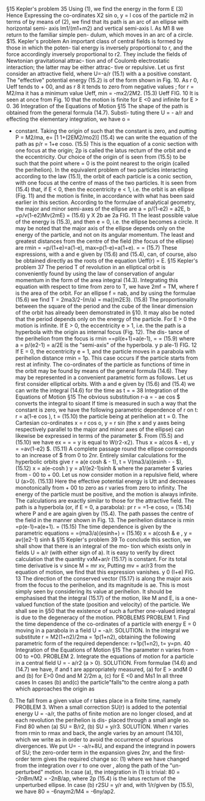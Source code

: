 §15
Kepler's problem
35
Using (1), we find the energy in the form
E
(3)
Hence
Expressing the co-ordinates X2 sin o, y = l cos of the particle m2 in terms of
by means of (2), we find that its path is an arc of an ellipse with horizontal semi-
axis lm1/(m1+m2) and vertical semi-axis l. As M1 8 we return to the familiar simple pen-
dulum, which moves in an arc of a circle.
$15. Kepler's problem
An important class of central fields is formed by those in which the poten-
tial energy is inversely proportional to r, and the force accordingly inversely
proportional to r2. They include the fields of Newtonian gravitational attrac-
tion and of Coulomb electrostatic interaction; the latter may be either attrac-
tive or repulsive.
Let us first consider an attractive field, where
U=-a/r
(15.1)
with a a positive constant. The "effective" potential energy
(15.2)
is
of the form shown in Fig. 10. As r 0, Ueff tends to + 00, and as
r
8
it tends to zero from negative values ; for r = M2/ma it has a minimum value
Ueff, min = -mx2/2M2.
(15.3)
Ueff
FIG. 10
It is seen at once from Fig. 10 that the motion is finite for E <0 and infinite
for E > 0.
36
Integration of the Equations of Motion
§15
The shape of the path is obtained from the general formula (14.7). Substi-
tuting there U = - a/r and effecting the elementary integration, we have
o =
- constant.
Taking the origin of such that the constant is zero, and putting
P = M2/ma, e= [1 1+(2EM2/mo2)]
(15.4)
we can write the equation of the path as
p/r = 1+e coso.
(15.5)
This is the equation of a conic section with one focus at the origin; 2p is called
the latus rectum of the orbit and e the eccentricity. Our choice of the origin of
is seen from (15.5) to be such that the point where = 0 is the point nearest
to the origin (called the perihelion).
In the equivalent problem of two particles interacting according to the law
(15.1), the orbit of each particle is a conic section, with one focus at the centre
of mass of the two particles.
It is seen from (15.4) that, if E < 0, then the eccentricity e < 1, i.e. the
orbit is an ellipse (Fig. 11) and the motion is finite, in accordance with what
has been said earlier in this section. According to the formulae of analytical
geometry, the major and minor semi-axes of the ellipse are
a = p/(1-e2) = a2E, b =p/v(1-e2)Mv(2mE) =
(15.6)
y
X
2b
ae
2a
FIG. 11
The least possible value of the energy is (15.3), and then e = 0, i.e. the ellipse
becomes a circle. It may be noted that the major axis of the ellipse depends
only on the energy of the particle, and not on its angular momentum. The
least and greatest distances from the centre of the field (the focus of the
ellipse) are
rmin = =p/(1+e)=a(1-e),
max=p(1-e)=a(1+e). = = (15.7)
These expressions, with a and e given by (15.6) and (15.4), can, of course,
also be obtained directly as the roots of the equation Ueff(r) = E.
§15
Kepler's problem
37
The period T of revolution in an elliptical orbit is conveniently found by
using the law of conservation of angular momentum in the form of the area
integral (14.3). Integrating this equation with respect to time from zero to
T, we have 2mf = TM, where f is the area of the orbit. For an ellipse
f = nab, and by using the formulae (15.6) we find
T = 2ma3/2-(m/a)
= ma((m2E3).
(15.8)
The proportionality between the square of the period and the cube of the
linear dimension of the orbit has already been demonstrated in §10. It may
also be noted that the period depends only on the energy of the particle.
For E > 0 the motion is infinite. If E > 0, the eccentricity e > 1, i.e. the
the path is a hyperbola with the origin as internal focus (Fig. 12). The dis-
tance of the perihelion from the focus is
rmin ==pl(e+1)=a(e-1), = =
(15.9)
where a = p/(e2-1) = a/2E is the "semi-axis" of the hyperbola.
y
p
ale-1)
FIG. 12
If E = 0, the eccentricity e = 1, and the particle moves in a parabola with
perihelion distance rmin = 1p. This case occurs if the particle starts from rest
at infinity.
The co-ordinates of the particle as functions of time in the orbit may be
found by means of the general formula (14.6). They may be represented in a
convenient parametric form as follows.
Let us first consider elliptical orbits. With a and e given by (15.6) and (15.4)
we can write the integral (14.6) for the time as
t
=
=
38
Integration of the Equations of Motion
§15
The obvious substitution r-a = - ae cos $ converts the integral to
sioant
If time is measured in such a way that the constant is zero, we have the
following parametric dependence of r on t:
r = a(1-e cos ), t =
(15.10)
the particle being at perihelion at t = 0. The Cartesian co-ordinates
x = r cos o, y = r sin (the x and y axes being respectively parallel to the
major and minor axes of the ellipse) can likewise be expressed in terms of
the parameter $. From (15.5) and (15.10) we have
ex = = =
y is equal to W(r2-x2). Thus
x = a(cos & - e),
y = =av(1-e2) $.
(15.11)
A complete passage round the ellipse corresponds to an increase of $ from 0
to 2nr.
Entirely similar calculations for the hyperbolic orbits give
r = a(e cosh & - 1), t = V(ma3/a)(esinh - - $),
(15.12)
x = a(e-cosh ) y = a1/(e2-1)sinh &
where the parameter $ varies from - 00 to + 00.
Let us now consider motion in a repulsive field, where
U
(a>0).
(15.13)
Here the effective potential energy is
Utt
and decreases monotonically from + 00 to zero as r varies from zero to
infinity. The energy of the particle must be positive, and the motion is always
infinite. The calculations are exactly similar to those for the attractive field.
The path is a hyperbola (or, if E = 0, a parabola):
pr r = =1-e coso, =
(15.14)
where P and e are again given by (15.4). The path passes the centre of the
field in the manner shown in Fig. 13. The perihelion distance is
rmin =p(e-1)=a(e+1). =
(15.15)
The time dependence is given by the parametric equations
= =(ma3/a)(esinh+) =
(15.16)
x
= a(cosh & e ,
y = av((e2-1) sinh &
§15
Kepler's problem
39
To conclude this section, we shall show that there is an integral of the mo-
tion which exists only in fields U = a/r (with either sign of a). It is easy to
verify by direct calculation that the quantity
vxM+ar/r
(15.17)
is constant. For its total time derivative is v
since M = mr xv,
Putting mv = ar/r3 from the equation of motion, we find that this expression
vanishes.
y
0
(I+e)
FIG. 13
The direction of the conserved vector (15.17) is along the major axis from
the focus to the perihelion, and its magnitude is ae. This is most simply
seen by considering its value at perihelion.
It should be emphasised that the integral (15.17) of the motion, like M and
E, is a one-valued function of the state (position and velocity) of the particle.
We shall see in §50 that the existence of such a further one-valued integral
is due to the degeneracy of the motion.
PROBLEMS
PROBLEM 1. Find the time dependence of the co-ordinates of a particle with energy E = 0
moving in a parabola in a field U = -a/r.
SOLUTION. In the integral
we substitute r = M2(1+n2)/2ma = 1p(1+n2), obtaining the following parametric form of
the required dependence:
r=1p(1+n2),
t=
y=pn.
40
Integration of the Equations of Motion
§15
The parameter n varies from - 00 to +00.
PROBLEM 2. Integrate the equations of motion for a particle in a central field
U = - a/r2 (a > 0).
SOLUTION. From formulae (14.6) and (14.7) we have, if and t are appropriately measured,
(a) for E > andM 0 and
(b) for E>0 0nd and M 2/2m a,
(c) for E <0 and Ms1
In all three cases
In cases (b) and(c) the particle"falls"to the centre along a path which approaches the
origin as
00. The fall from a given value of r takes place in a finite time, namely
PROBLEM 3. When a small correction SU(r) is added to the potential energy U = -a/r,
the paths of finite motion are no longer closed, and at each revolution the perihelion is dis-
placed through a small angle so. Find 80 when (a) SU = B/r2, (b) SU = y/r3.
SOLUTION. When r varies from rmin to rmax and back, the angle varies by an amount
(14.10), which we write as
in order to avoid the occurrence of spurious divergences. We put U= - -a/r+8U, and
expand the integrand in powers of SU; the zero-order term in the expansion gives 2nr, and
the first-order term gives the required change so:
(1)
where we have changed from the integration over r to one over , along the path of the "un-
perturbed" motion.
In case (a), the integration in (1) is trivial: 80 = -2nBm/M2 = -2nB/ap, where 2p (15.4)
is the latus rectum of the unperturbed ellipse. In case (b) r2SU = y/r and, with 1/r/given by
(15.5), we have 80 = -6naym2/M4 = -6ny/ap2.
